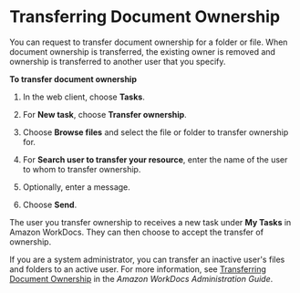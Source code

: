 # Transferring Document Ownership<a name="transfer_owner"></a>

You can request to transfer document ownership for a folder or file\. When document ownership is transferred, the existing owner is removed and ownership is transferred to another user that you specify\.

**To transfer document ownership**

1. In the web client, choose **Tasks**\.

1. For **New task**, choose **Transfer ownership**\.

1. Choose **Browse files** and select the file or folder to transfer ownership for\.

1. For **Search user to transfer your resource**, enter the name of the user to whom to transfer ownership\.

1. Optionally, enter a message\.

1. Choose **Send**\.

The user you transfer ownership to receives a new task under **My Tasks** in Amazon WorkDocs\. They can then choose to accept the transfer of ownership\.

If you are a system administrator, you can transfer an inactive user's files and folders to an active user\. For more information, see [Transferring Document Ownership](https://docs.aws.amazon.com/workdocs/latest/adminguide/transfer-docs.html) in the *Amazon WorkDocs Administration Guide*\.